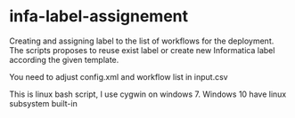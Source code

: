 # infa-label-assignement
Creating and assigning label to the list of workflows for the deployment. The scripts proposes to reuse exist label or create new Informatica label according the given template.

You need to adjust config.xml and workflow list in input.csv


This is linux bash script, I use cygwin on windows 7. Windows 10 have linux subsystem built-in
